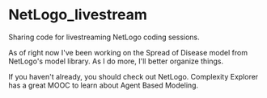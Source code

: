 # NetLogo_livestream
Sharing code for livestreaming NetLogo coding sessions.

As of right now I've been working on the Spread of Disease model from 
NetLogo's model library. As I do more, I'll better organize things.

If you haven't already, you should check out NetLogo. Complexity Explorer has a great MOOC to learn about Agent Based Modeling.
